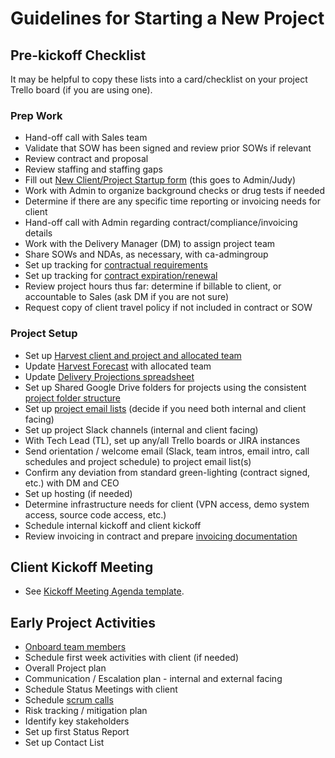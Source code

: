 # Guidelines for Starting a New Project

## Pre-kickoff Checklist

It may be helpful to copy these lists into a card/checklist on your project Trello board (if you are using one).

### Prep Work

*   Hand-off call with Sales team
*   Validate that SOW has been signed and review prior SOWs if relevant
*   Review contract and proposal
*   Review staffing and staffing gaps
*   Fill out [New Client/Project Startup form](https://docs.google.com/a/civicactions.com/forms/d/1UoLOeP0NgsNNDHfRbo50zE2onRuWQ4K-hHB2Q-RFcF8/viewform) (this goes to Admin/Judy)
*   Work with Admin to organize background checks or drug tests if needed
*   Determine if there are any specific time reporting or invoicing needs for client
*   Hand-off call with Admin regarding contract/compliance/invoicing details
*   Work with the Delivery Manager (DM) to assign project team
*   Share SOWs and NDAs, as necessary, with ca-admingroup
*   Set up tracking for [contractual requirements](contractual-requirements.md)
*   Set up tracking for [contract expiration/renewal](contract-expiration-tracking.md)
*   Review project hours thus far: determine if billable to client, or accountable to Sales (ask DM if you are not sure)
*   Request copy of client travel policy if not included in contract or SOW

### Project Setup

*   Set up [Harvest client and project and allocated team](https://civicactions.harvestapp.com/projects?filter=active)
*   Update [Harvest Forecast](https://forecastapp.com/615047/schedule/projects) with allocated team
*   Update [Delivery Projections spreadsheet](https://docs.google.com/spreadsheets/d/1kTZ2isvcaRNfFeipxU6fSx3xqM7a1p3JCzqczIFcklk/edit#gid=0)
*   Set up Shared Google Drive folders for projects using the consistent [project folder structure](project-folder.md)
*   Set up [project email lists](listserv-setup.md) (decide if you need both internal and client facing)
*   Set up project Slack channels (internal and client facing)
*   With Tech Lead (TL), set up any/all Trello boards or JIRA instances
*   Send orientation / welcome email (Slack, team intros, email intro, call schedules and project schedule) to project email list(s)
*   Confirm any deviation from standard green-lighting (contract signed, etc.) with DM and CEO
*   Set up hosting (if needed)
*   Determine infrastructure needs for client (VPN access, demo system access, source code access, etc.)
*   Schedule internal kickoff and client kickoff
*   Review invoicing in contract and prepare [invoicing documentation](invoicing.md)

## Client Kickoff Meeting

*   See [Kickoff Meeting Agenda template](https://docs.google.com/document/d/1pmOruj_1PeSfmJtxzvjDy7KxTTJi0VS8D62WUrWjeSM/edit).

## Early Project Activities

*   [Onboard team members](onboarding-new-project-team-member.md)
*   Schedule first week activities with client (if needed)
*   Overall Project plan
*   Communication / Escalation plan - internal and external facing
*   Schedule Status Meetings with client
*   Schedule [scrum calls](../04-how-we-work/agile-practices/daily-scrum-calls.md)
*   Risk tracking / mitigation plan
*   Identify key stakeholders
*   Set up first Status Report
*   Set up Contact List
